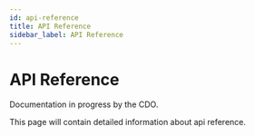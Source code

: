 ```yaml
---
id: api-reference
title: API Reference
sidebar_label: API Reference
---
```


# API Reference

Documentation in progress by the CDO.

This page will contain detailed information about api reference.
